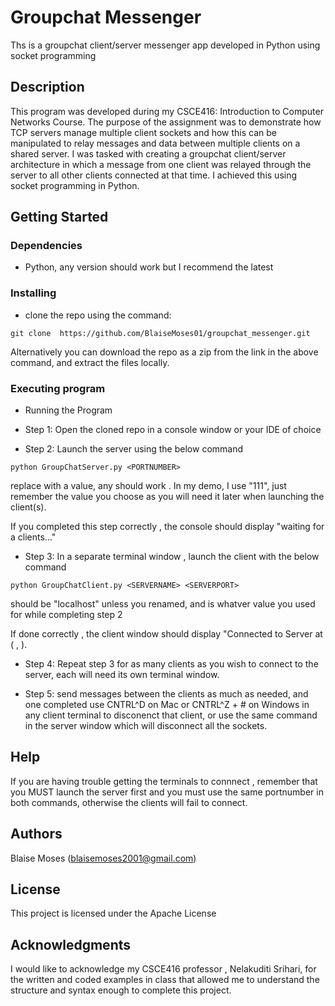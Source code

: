# Groupchat Messenger

Ths is a groupchat client/server messenger app developed in Python using socket programming

## Description

This program was developed during my CSCE416: Introduction to Computer Networks Course. The purpose of the assignment was to demonstrate how TCP servers manage multiple client sockets and how this can be manipulated to relay messages and data between multiple clients on a shared server. I was tasked with creating a groupchat client/server architecture in which a message from one client was relayed through the server to all other clients connected at that time. I achieved this using socket programming in Python.

## Getting Started

### Dependencies
* Python, any version should work but I recommend the latest

### Installing

* clone the repo using the command: 
```
git clone  https://github.com/BlaiseMoses01/groupchat_messenger.git
```
Alternatively you can download the repo as a zip from the link in the above command, and extract the files locally.

### Executing program

* Running the Program

* Step 1: Open the cloned repo in a console window or your IDE of choice

* Step 2: Launch the server using the below command 
```
python GroupChatServer.py <PORTNUMBER>
```
replace <PORTNUMBER> with a value, any should work . In my demo, I use "111", just remember the value you choose as you will need it later when launching the client(s). 

If you completed this step correctly , the console should display "waiting for a clients..."

* Step 3: In a separate terminal window , launch the client with the below command

```
python GroupChatClient.py <SERVERNAME> <SERVERPORT>
```
<SERVERNAME> should be "localhost" unless you renamed, and <SERVERPORT> is whatver value you used for <PORTNUMBER> while completing step 2

If done correctly , the client window should display "Connected to Server at ( <SERVERNAME>, <SERVERPORT>).

* Step 4: Repeat step 3 for as many clients as you wish to connect to the server, each will need its own terminal window.

* Step 5: send messages between the clients as much as needed, and one completed use CNTRL^D on Mac or CNTRL^Z + # on Windows in any client terminal to disconenct that client, or use the same command in the server window which will disconnect all the sockets. 

## Help
If you are having trouble getting the terminals to connnect , remember that you MUST launch the server first and you must use the same portnumber in both commands, otherwise the clients will fail to connect.

## Authors
Blaise Moses (blaisemoses2001@gmail.com)

## License
This project is licensed under the Apache License

## Acknowledgments
I would like to acknowledge my CSCE416 professor , Nelakuditi Srihari, for the written and coded examples in class that allowed me to understand the structure and syntax enough to complete this project.